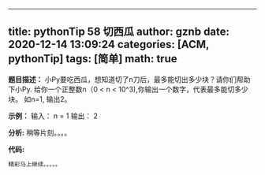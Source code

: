 
---
title: pythonTip 58 切西瓜
author: gznb
date: 2020-12-14 13:09:24
categories: [ACM, pythonTip]
tags: [简单]
math: true
---

**题目描述：**
小Py要吃西瓜，想知道切了n刀后，最多能切出多少块？请你们帮助下小Py.
给你一个正整数n（0 < n < 10^3),你输出一个数字，代表最多能切多少块。
如n=1, 输出2。

**示例：**
输入：
n = 1
输出：
2


**分析:**
稍等片刻。。。。

**代码:**
```python
精彩马上继续。。。。。
```
